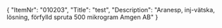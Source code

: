 {
  "ItemNr": "010203",
  "Title": "test",
  "Description": "Aranesp, inj-vätska, lösning, förfylld spruta 500 mikrogram Amgen AB"
}